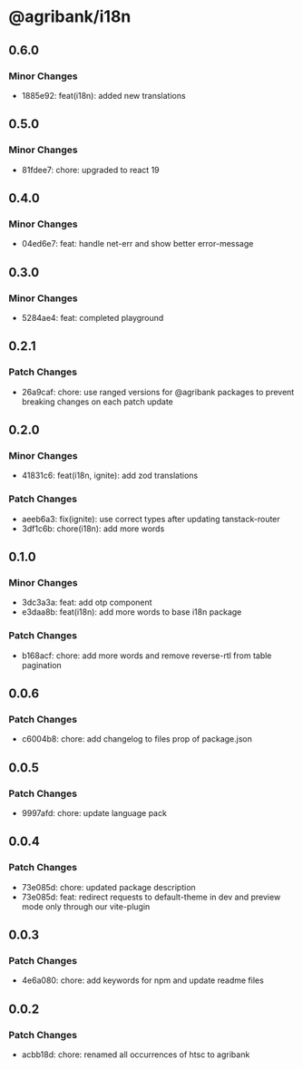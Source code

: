 # @agribank/i18n

## 0.6.0

### Minor Changes

- 1885e92: feat(i18n): added new translations

## 0.5.0

### Minor Changes

- 81fdee7: chore: upgraded to react 19

## 0.4.0

### Minor Changes

- 04ed6e7: feat: handle net-err and show better error-message

## 0.3.0

### Minor Changes

- 5284ae4: feat: completed playground

## 0.2.1

### Patch Changes

- 26a9caf: chore: use ranged versions for @agribank packages to prevent breaking changes on each patch update

## 0.2.0

### Minor Changes

- 41831c6: feat(i18n, ignite): add zod translations

### Patch Changes

- aeeb6a3: fix(ignite): use correct types after updating tanstack-router
- 3df1c6b: chore(i18n): add more words

## 0.1.0

### Minor Changes

- 3dc3a3a: feat: add otp component
- e3daa8b: feat(i18n): add more words to base i18n package

### Patch Changes

- b168acf: chore: add more words and remove reverse-rtl from table pagination

## 0.0.6

### Patch Changes

- c6004b8: chore: add changelog to files prop of package.json

## 0.0.5

### Patch Changes

- 9997afd: chore: update language pack

## 0.0.4

### Patch Changes

- 73e085d: chore: updated package description
- 73e085d: feat: redirect requests to default-theme in dev and preview mode only through our vite-plugin

## 0.0.3

### Patch Changes

- 4e6a080: chore: add keywords for npm and update readme files

## 0.0.2

### Patch Changes

- acbb18d: chore: renamed all occurrences of htsc to agribank
